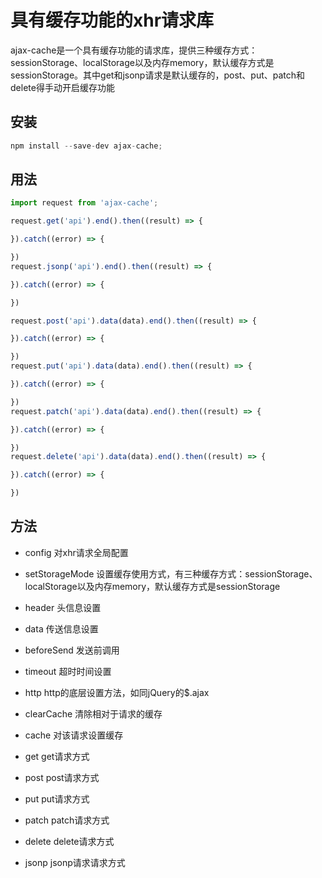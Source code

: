 # 具有缓存功能的xhr请求库

ajax-cache是一个具有缓存功能的请求库，提供三种缓存方式：sessionStorage、localStorage以及内存memory，默认缓存方式是sessionStorage。其中get和jsonp请求是默认缓存的，post、put、patch和delete得手动开启缓存功能

## 安装

```js
npm install --save-dev ajax-cache;
```

## 用法

```js
import request from 'ajax-cache';

request.get('api').end().then((result) => {

}).catch((error) => {

})
request.jsonp('api').end().then((result) => {

}).catch((error) => {

})

request.post('api').data(data).end().then((result) => {

}).catch((error) => {

})
request.put('api').data(data).end().then((result) => {

}).catch((error) => {

})
request.patch('api').data(data).end().then((result) => {

}).catch((error) => {

})
request.delete('api').data(data).end().then((result) => {

}).catch((error) => {

})

```

## 方法

* config  对xhr请求全局配置

* setStorageMode 设置缓存使用方式，有三种缓存方式：sessionStorage、localStorage以及内存memory，默认缓存方式是sessionStorage

* header 头信息设置
* data 传送信息设置
* beforeSend 发送前调用
* timeout 超时时间设置
* http http的底层设置方法，如同jQuery的$.ajax
* clearCache 清除相对于请求的缓存
* cache 对该请求设置缓存
* get get请求方式
* post post请求方式
* put put请求方式
* patch patch请求方式
* delete delete请求方式
* jsonp jsonp请求请求方式
